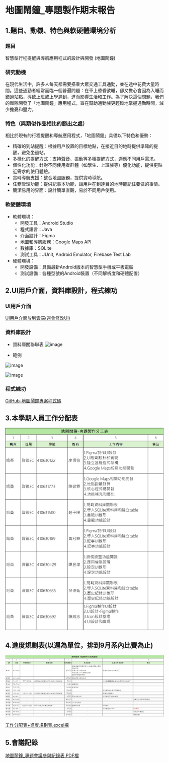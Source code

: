 # 地圖鬧鐘_專題製作期末報告

## 1.題目、動機、特色與軟硬體環境分析

### 題目
智慧型行程提醒與導航應用程式的設計與開發 (地圖鬧鐘)

### 研究動機
在現代生活中，許多人每天都需要搭乘大眾交通工具通勤，並在途中花費大量時間。這些通勤者經常面臨一個普遍問題：在車上昏昏欲睡，卻又擔心會因為入睡而錯過站點，導致上班或上學遲到，進而影響生活和工作。為了解決這個問題，我們的團隊開發了「地圖鬧鐘」應用程式，旨在幫助通勤族更輕鬆地掌握通勤時間，減少擔憂和壓力。

### 特色（與類似作品相比的勝出之處）
相比於現有的行程提醒和導航應用程式，「地圖鬧鐘」具備以下特色和優勢：

* 精確的到站提醒：根據用戶設置的目標地點，在接近目的地時提供準確的提醒，避免坐過站。
* 多樣化的提醒方式：支持聲音、振動等多種提醒方式，適應不同用戶需求。
* 個性化功能：針對不同使用者群體（如學生、上班族等）優化功能，提供更貼近需求的使用體驗。
* 實時導航支援：整合地圖服務，提供實時導航。
* 任務管理功能：提供記事本功能，讓用戶在到達目的地時能記住要做的事情。
* 簡潔易用的界面：設計簡單直觀，易於不同用戶使用。

### 軟硬體環境
* 軟體環境：
  * 開發工具：Android Studio
  * 程式語言：Java
  * 介面設計：Figma
  * 地圖和導航服務：Google Maps API
  * 數據庫：SQLite
  * 測試工具：JUnit, Android Emulator, Firebase Test Lab
* 硬體環境：
  * 開發設備：具備最新Android版本的智慧型手機或平板電腦
  * 測試設備：各種型號的Android裝置（不同解析度和硬體配置）

## 2.UI用戶介面，資料庫設計，程式練功

### UI用戶介面
[UI用戶介面放到雲端(還會修改UI)](https://drive.google.com/drive/folders/1tyusIz1KbgHbAn_UxgP6zefwjknAL8Zb?usp=drive_link)

### 資料庫設計
* 資料庫關聯聯表
![image](https://hackmd.io/_uploads/BJ2KHGdSA.png)

* 範例


![image](https://hackmd.io/_uploads/SkVHuM_B0.png)

![image](https://hackmd.io/_uploads/ByVK_f_HC.png)



### 程式練功
[GitHub-地圖鬧鐘專案程式碼](https://github.com/TandyLiao/Map_clock_API34)


## 3.本學期人員工作分配表
![image](https://github.com/TandyLiao/Final_report/blob/master/picture/work.jpg)


## 4.進度規劃表(以週為單位，排到9月系內比賽為止)
![image](https://github.com/TandyLiao/Final_report/blob/master/picture/schedule.jpg)


[工作分配表+進度規劃表.excel檔](https://docs.google.com/spreadsheets/d/1MiM2Hbb8UABczeX4zS8725r9vvnaXdFo/edit?usp=drive_link&ouid=107554936465922559108&rtpof=true&sd=true)

## 5.會議記錄
[地圖鬧鐘_專題會議參與紀錄表.PDF檔](https://drive.google.com/file/d/1kUqQa9KYKQhR89GirDJRybqFtF1XZ5Cs/view)
